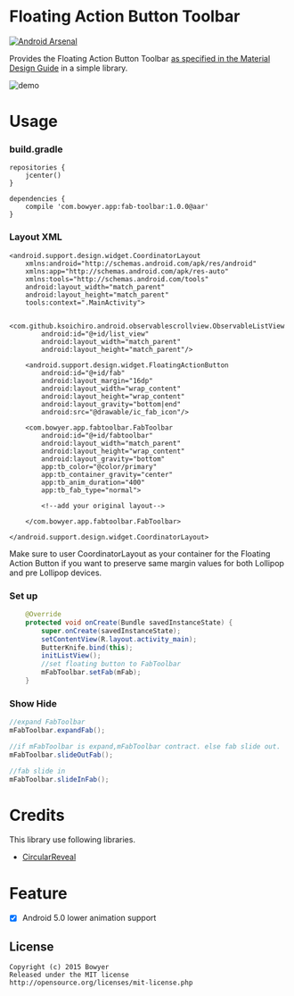 Floating Action Button Toolbar
==============================
[![Android Arsenal](https://img.shields.io/badge/Android%20Arsenal-fab--toolbar-green.svg?style=flat)](https://android-arsenal.com/details/1/2241)

Provides the Floating Action Button Toolbar [as specified in the Material Design Guide](http://www.google.com/design/spec/components/buttons-floating-action-button.html#buttons-floating-action-button-transitions) in a simple library.

![demo](https://github.com/SikoraMichal/fab-toolbar/blob/animation-improvement/art/demo.gif)

Usage
====
### build.gradle

```
repositories {
    jcenter()
}

dependencies {
    compile 'com.bowyer.app:fab-toolbar:1.0.0@aar'
}
```

### Layout XML

```
<android.support.design.widget.CoordinatorLayout
    xmlns:android="http://schemas.android.com/apk/res/android"
    xmlns:app="http://schemas.android.com/apk/res-auto"
    xmlns:tools="http://schemas.android.com/tools"
    android:layout_width="match_parent"
    android:layout_height="match_parent"
    tools:context=".MainActivity">

    <com.github.ksoichiro.android.observablescrollview.ObservableListView
        android:id="@+id/list_view"
        android:layout_width="match_parent"
        android:layout_height="match_parent"/>

    <android.support.design.widget.FloatingActionButton
        android:id="@+id/fab"
        android:layout_margin="16dp"
        android:layout_width="wrap_content"
        android:layout_height="wrap_content"
        android:layout_gravity="bottom|end"
        android:src="@drawable/ic_fab_icon"/>

    <com.bowyer.app.fabtoolbar.FabToolbar
        android:id="@+id/fabtoolbar"
        android:layout_width="match_parent"
        android:layout_height="wrap_content"
        android:layout_gravity="bottom"
        app:tb_color="@color/primary"
        app:tb_container_gravity="center"
        app:tb_anim_duration="400"
        app:tb_fab_type="normal">

        <!--add your original layout-->

    </com.bowyer.app.fabtoolbar.FabToolbar>

</android.support.design.widget.CoordinatorLayout>
```

Make sure to user CoordinatorLayout as your container for the Floating Action Button if you want to
preserve same margin values for both Lollipop and pre Lollipop devices.

### Set up

```java
    @Override
    protected void onCreate(Bundle savedInstanceState) {
        super.onCreate(savedInstanceState);
        setContentView(R.layout.activity_main);
        ButterKnife.bind(this);
        initListView();
        //set floating button to FabToolbar
        mFabToolbar.setFab(mFab);
    }
```

### Show Hide

```java
//expand FabToolbar
mFabToolbar.expandFab();

//if mFabToolbar is expand,mFabToolbar contract. else fab slide out.
mFabToolbar.slideOutFab();

//fab slide in
mFabToolbar.slideInFab();


```

# Credits
This library use following libraries.
* [CircularReveal](https://github.com/ozodrukh/CircularReveal)

Feature
====
- [x] Android 5.0 lower animation support

License
--------
```
Copyright (c) 2015 Bowyer
Released under the MIT license
http://opensource.org/licenses/mit-license.php
```
